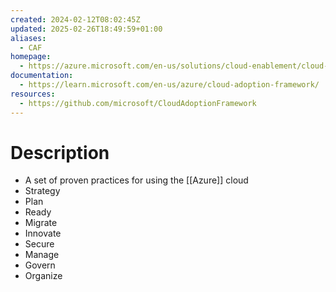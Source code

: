 ```yaml
---
created: 2024-02-12T08:02:45Z
updated: 2025-02-26T18:49:59+01:00
aliases:
  - CAF
homepage:
  - https://azure.microsoft.com/en-us/solutions/cloud-enablement/cloud-adoption-framework/
documentation:
  - https://learn.microsoft.com/en-us/azure/cloud-adoption-framework/
resources:
  - https://github.com/microsoft/CloudAdoptionFramework
---
```

# Description
- A set of proven practices for using the [[Azure]] cloud
- Strategy
- Plan
- Ready
- Migrate
- Innovate
- Secure
- Manage
- Govern
- Organize